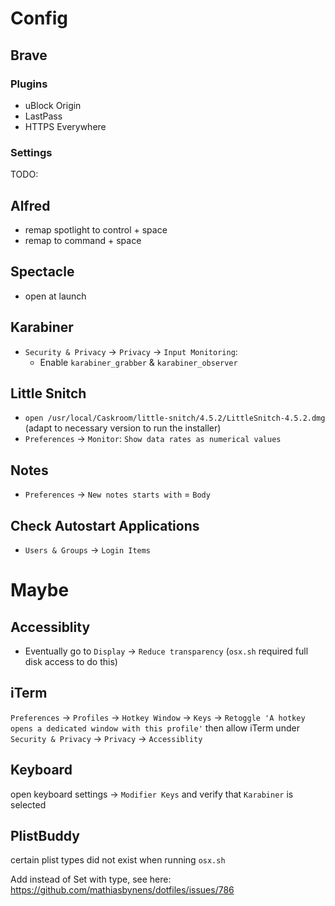 # Config

## Brave

### Plugins

- uBlock Origin
- LastPass
- HTTPS Everywhere

### Settings

TODO:

## Alfred
- remap spotlight to control + space
- remap to command + space

## Spectacle
- open at launch

## Karabiner
- `Security & Privacy` -> `Privacy` -> `Input Monitoring`:
	- Enable `karabiner_grabber` & `karabiner_observer`

## Little Snitch
- `open /usr/local/Caskroom/little-snitch/4.5.2/LittleSnitch-4.5.2.dmg` (adapt to necessary version to run the installer)
- `Preferences` -> `Monitor`: `Show data rates as numerical values`

## Notes
- `Preferences` -> `New notes starts with` = `Body`

## Check Autostart Applications
- `Users & Groups` -> `Login Items`


# Maybe

## Accessiblity
- Eventually go to `Display` -> `Reduce transparency` (`osx.sh` required full disk access to do this)

## iTerm
`Preferences` -> `Profiles` -> `Hotkey Window` -> `Keys` -> `Retoggle 'A hotkey opens a dedicated window with this profile'` then allow iTerm under `Security & Privacy` -> `Privacy` -> `Accessiblity`

## Keyboard
open keyboard settings -> `Modifier Keys` and verify that `Karabiner` is selected

## PlistBuddy
certain plist types did not exist when running `osx.sh`

Add instead of Set with type, see here: https://github.com/mathiasbynens/dotfiles/issues/786